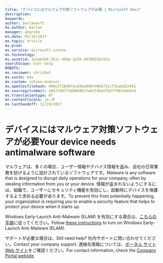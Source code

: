 ```yaml
---
title: "デバイスにはマルウェア対策ソフトウェアが必要 | Microsoft Docs"
description: 
keywords: 
author: barlanmsft
ms.author: barlan
manager: angrobe
ms.date: 03/16/2017
ms.topic: article
ms.prod: 
ms.service: microsoft-intune
ms.technology: 
ms.assetid: 1e2ab566-561c-499e-a229-2870055b333a
searchScope: User help
ROBOTS: 
ms.reviewer: chrisbal
ms.suite: ems
ms.custom: intune-enduser
ms.openlocfilehash: 990c3f28d07ac83ee0407d96b752cf2babd52491
ms.sourcegitcommit: a9d734877340894637e03f4b4ef83f7d01ddedc8
ms.translationtype: HT
ms.contentlocale: ja-JP
ms.lasthandoff: 12/19/2017
---
```

# <a name="your-device-needs-antimalware-software"></a><span data-ttu-id="15aa5-102">デバイスにはマルウェア対策ソフトウェアが必要</span><span class="sxs-lookup"><span data-stu-id="15aa5-102">Your device needs antimalware software</span></span>

<span data-ttu-id="15aa5-103">マルウェアは、多くの場合、ユーザー情報やデバイス情報を盗み、会社の日常業務を妨げるように設計されているソフトウェアです。</span><span class="sxs-lookup"><span data-stu-id="15aa5-103">Malware is any software that is designed to disrupt daily operations for your company, often by stealing information from you or your device.</span></span> <span data-ttu-id="15aa5-104">情報が盗まれないようにするには、組織で、ユーザーにセキュリティ機能を有効にし、起動時にデバイスを保護するよう求める必要があります。</span><span class="sxs-lookup"><span data-stu-id="15aa5-104">To prevent this from potentially happening, your organization is requiring you to enable a security feature that helps to protect your device when it starts up.</span></span>

<span data-ttu-id="15aa5-105">Windows Early-Launch Anti-Malware (ELAM) を有効にする場合は、[こちらの手順](https://gallery.technet.microsoft.com/How-to-turn-on-Early-84552ec5)に従ってください。</span><span class="sxs-lookup"><span data-stu-id="15aa5-105">Follow [these instructions](https://gallery.technet.microsoft.com/How-to-turn-on-Early-84552ec5) to turn on Windows Early-Launch Anti-Malware (ELAM).</span></span>

<span data-ttu-id="15aa5-106">サポートが必要な場合は、</span><span class="sxs-lookup"><span data-stu-id="15aa5-106">Still need help?</span></span> <span data-ttu-id="15aa5-107">社内サポートに問い合わせてください。</span><span class="sxs-lookup"><span data-stu-id="15aa5-107">Contact your company support.</span></span> <span data-ttu-id="15aa5-108">連絡先情報については、[ポータル サイト Web サイト](https://portal.manage.microsoft.com#HelpDeskDialog)をご確認ください。</span><span class="sxs-lookup"><span data-stu-id="15aa5-108">For contact information, check the [Company Portal website](https://portal.manage.microsoft.com#HelpDeskDialog).</span></span>
